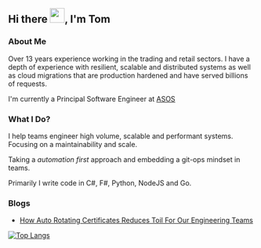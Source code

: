 ## Hi there <img src="https://raw.githubusercontent.com/MartinHeinz/MartinHeinz/master/wave.gif" width="30px">, I'm Tom

### About Me
Over 13 years experience working in the trading and retail sectors. I have a depth of experience with resilient, scalable and distributed systems as well as  cloud migrations that are production hardened and have served billions of requests.

I'm currently a Principal Software Engineer at [ASOS](https://www.asos.com/)

### What I Do?

I help teams engineer high volume, scalable and performant systems. Focusing on a maintainability and scale.

Taking a *automation first* approach and embedding a git-ops mindset in teams.

Primarily I write code in C#, F#, Python, NodeJS and Go.

### Blogs

- [How Auto Rotating Certificates Reduces Toil For Our Engineering Teams](https://medium.com/asos-techblog/how-auto-rotating-certificates-reduces-toil-for-our-engineering-teams-d93b1df7892f)

[![Top Langs](https://github-readme-stats.vercel.app/api/top-langs/?username=tom-scott)](https://github.com/anuraghazra/github-readme-stats)

